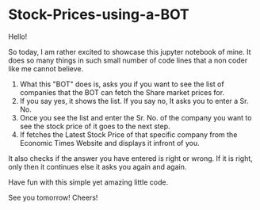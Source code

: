 # Stock-Prices-using-a-BOT

Hello!

So today, I am rather excited to showcase this jupyter notebook of mine. It does so many things in such small number of code lines that a non coder like me cannot believe. 

1. What this "BOT" does is, asks you if you want to see the list of companies that the BOT can fetch the Share market prices for.
2. If you say yes, it shows the list. If you say no, It asks you to enter a Sr. No.
3. Once you see the list and enter the Sr. No. of the company you want to see the stock price of it goes to the next step.
4. If fetches the Latest Stock Price of that specific company from the Economic Times Website and displays it infront of you. 

It also checks if the answer you have entered is right or wrong. If it is right, only then it continues else it asks you again and again.

Have fun with this simple yet amazing little code. 

See you tomorrow! Cheers!

